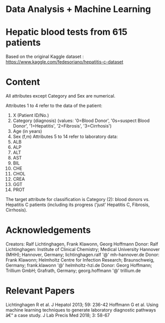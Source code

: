 # Data Analysis + Machine Learning 

# Hepatic blood tests from 615 patients
Based on the original Kaggle dataset : 
https://www.kaggle.com/fedesoriano/hepatitis-c-dataset


# Content 

All attributes except Category and Sex are numerical.

Attributes 1 to 4 refer to the data of the patient:
1) X (Patient ID/No.)
2) Category (diagnosis) (values: '0=Blood Donor', '0s=suspect Blood Donor', '1=Hepatitis', '2=Fibrosis', '3=Cirrhosis')
3) Age (in years)
4) Sex (f,m)
Attributes 5 to 14 refer to laboratory data:
5) ALB
6) ALP
7) ALT
8) AST
9) BIL
10) CHE
11) CHOL
12) CREA
13) GGT
14) PROT

The target attribute for classification is Category (2): blood donors vs. Hepatitis C patients (including its progress ('just' Hepatitis C, Fibrosis, Cirrhosis).

# Acknowledgements

Creators: Ralf Lichtinghagen, Frank Klawonn, Georg Hoffmann
Donor: Ralf Lichtinghagen: Institute of Clinical Chemistry; Medical University Hannover (MHH); Hannover, Germany; lichtinghagen.ralf '@' mh-hannover.de
Donor: Frank Klawonn; Helmholtz Centre for Infection Research; Braunschweig, Germany; frank.klawonn '@' helmholtz-hzi.de
Donor: Georg Hoffmann; Trillium GmbH; Grafrath, Germany; georg.hoffmann '@' trillium.de

# Relevant Papers

Lichtinghagen R et al. J Hepatol 2013; 59: 236-42
Hoffmann G et al. Using machine learning techniques to generate laboratory diagnostic pathways â€“ a case study. J Lab Precis Med 2018; 3: 58-67
